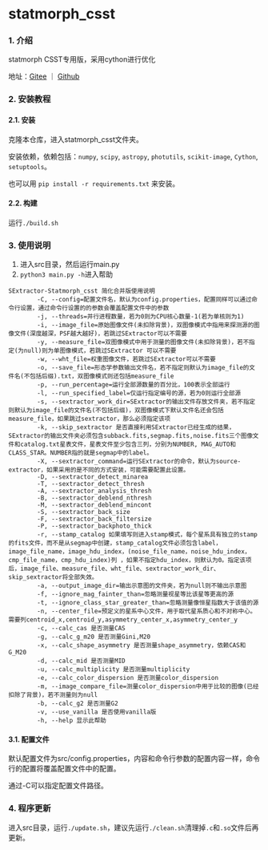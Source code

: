 # statmorph_csst

### 1. 介绍
statmorph CSST专用版，采用cython进行优化

地址：[Gitee](https://gitee.com/pentyum/statmorph_csst) ｜ [Github](https://github.com/pentyum/statmorph_csst)

### 2. 安装教程

#### 2.1. 安装

克隆本仓库，进入statmorph_csst文件夹。

安装依赖，依赖包括：`numpy`, `scipy`, `astropy`, `photutils`, `scikit-image`, `Cython`, `setuptools`。

也可以用 `pip install -r requirements.txt` 来安装。

#### 2.2. 构建

运行`./build.sh`

### 3. 使用说明

1.  进入src目录，然后运行main.py
2.  `python3 main.py -h`进入帮助

```
SExtractor-Statmorph_csst 简化合并版使用说明
        -C, --config=配置文件名，默认为config.properties，配置同样可以通过命令行设置，通过命令行设置的的参数会覆盖配置文件中的参数
        -j, --threads=并行进程数量，若为0则为CPU核心数量-1(若为单核则为1)
        -i, --image_file=原始图像文件(未扣除背景)，双图像模式中指用来探测源的图像文件(深度越深，PSF越大越好)，若跳过SExtractor可以不需要
        -y, --measure_file=双图像模式中用于测量的图像文件(未扣除背景)，若不指定(为null)则为单图像模式，若跳过SExtractor 可以不需要
        -w, --wht_file=权重图像文件，若跳过SExtractor可以不需要
        -o, --save_file=形态学参数输出文件名，若不指定则默认为image_file的文件名(不包括后缀).txt，双图像模式则还包括measure_file
        -p, --run_percentage=运行全部源数量的百分比，100表示全部运行
        -l, --run_specified_label=仅运行指定编号的源，若为0则运行全部源
        -s, --sextractor_work_dir=SExtractor的输出文件存放文件夹，若不指定则默认为image_file的文件名(不包括后缀)，双图像模式下默认文件名还会包括measure_file，如果跳过sextractor，那么必须指定该项
        -k, --skip_sextractor 是否直接利用SExtractor已经生成的结果，SExtractor的输出文件夹必须包含subback.fits,segmap.fits,noise.fits三个图像文件和catalog.txt星表文件，星表文件至少包含三列，分别为NUMBER, MAG_AUTO和CLASS_STAR。NUMBER指的就是segmap中的label。
        -X, --sextractor_command=运行SExtractor的命令，默认为source-extractor，如果采用的是不同的方式安装，可能需要配置此设置。
        -D, --sextractor_detect_minarea
        -T, --sextractor_detect_thresh
        -A, --sextractor_analysis_thresh
        -B, --sextractor_deblend_nthresh
        -M, --sextractor_deblend_mincont
        -S, --sextractor_back_size
        -F, --sextractor_back_filtersize
        -P, --sextractor_backphoto_thick
        -r, --stamp_catalog 如果填写则进入stamp模式，每个星系具有独立的stamp的fits文件，而不是从segmap中创建，stamp_catalog文件必须包含label，image_file_name，image_hdu_index，(noise_file_name，noise_hdu_index，cmp_file_name，cmp_hdu_index)列 ，如果不指定hdu_index，则默认为0。指定该项后，image_file、measure_file、wht_file、sextractor_work_dir、skip_sextractor将全部失效。
        -a, --output_image_dir=输出示意图的文件夹，若为null则不输出示意图
        -f, --ignore_mag_fainter_than=忽略测量视星等比该星等更高的源
        -t, --ignore_class_star_greater_than=忽略测量像恒星指数大于该值的源
        -n, --center_file=预定义的星系中心文件，用于取代星系质心和不对称中心。需要列centroid_x,centroid_y,asymmetry_center_x,asymmetry_center_y
        -c, --calc_cas 是否测量CAS
        -g, --calc_g_m20 是否测量Gini,M20
        -x, --calc_shape_asymmetry 是否测量shape_asymmetry，依赖CAS和G_M20
        -d, --calc_mid 是否测量MID
        -u, --calc_multiplicity 是否测量multiplicity
        -e, --calc_color_dispersion 是否测量color_dispersion
        -m, --image_compare_file=测量color_dispersion中用于比较的图像(已经扣除了背景)，若不测量则为null
        -b, --calc_g2 是否测量G2
        -v, --use_vanilla 是否使用vanilla版
        -h, --help 显示此帮助
```

#### 3.1. 配置文件
默认配置文件为src/config.properties，内容和命令行参数的配置内容一样，命令行的配置将覆盖配置文件中的配置。

通过-C可以指定配置文件路径。

### 4. 程序更新
进入src目录，运行`./update.sh`，建议先运行`./clean.sh`清理掉`.c`和`.so`文件后再更新。
